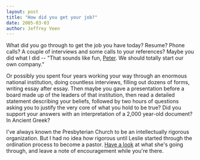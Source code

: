 ```yaml
---
layout: post
title: "How did you get your job?"
date: 2005-03-03
author: Jeffrey Veen
---
```

What did you go through to get the job you have today? Resume? Phone calls? A couple of interviews and some calls to your references? Maybe you did what I did -- "That sounds like fun, <a href="http://peterme.com/">Peter</a>. We should totally start our own company."

Or possibly you spent four years working your way through an enormous national institution, doing countless interviews, filling out dozens of forms, writing essay after essay. Then maybe you gave a presentation before a board made up of the leaders of that institution, then read a detailed statement describing your beliefs, followed by two hours of questions asking you to justify the very core of what you hold to be true? Did you support your answers with an interpretation of a 2,000 year-old document? In Ancient Greek?

I've always known the Presbyterian Church to be an intellectually rigorous organization. But I had no idea <em>how</em> rigorous until Leslie started through the ordination process to become a pastor. <a href="http://www.veen.com/leslie/archives/000696.html">Have a look</a> at what she's going through, and leave a note of encouragement while you're there.

